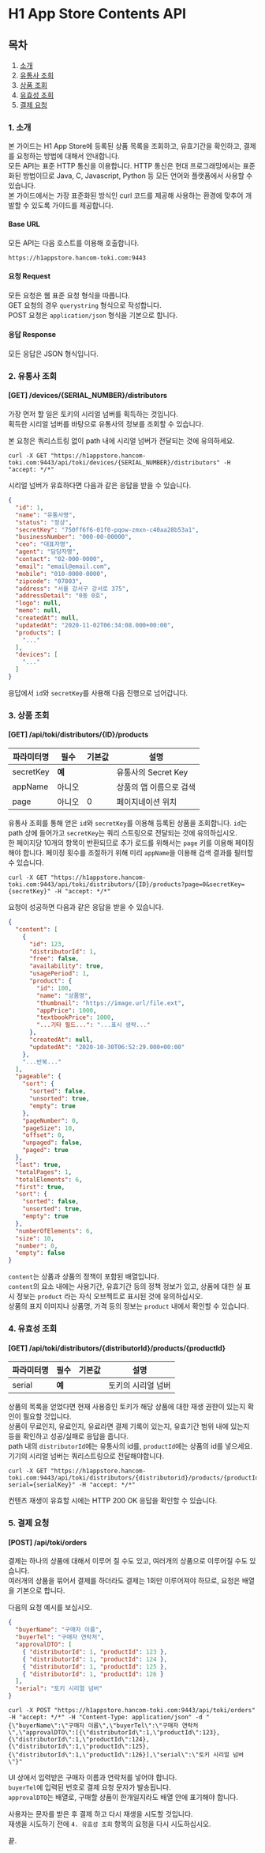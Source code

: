 # H1 App Store Contents API

## 목차

1. [소개](#1-소개)
2. [유통사 조회](#2-유통사-조회)
3. [상품 조회](#3-상품-조회)
4. [유효성 조회](#4-유효성-조회)
5. [결제 요청](#5-결제-요청)

### 1. 소개

본 가이드는 H1 App Store에 등록된 상품 목록을 조회하고, 유효기간을 확인하고, 결제를 요청하는 방법에 대해서 안내합니다.  
모든 API는 표준 HTTP 통신을 이용합니다. HTTP 통신은 현대 프로그래밍에서는 표준화된 방법이므로 Java, C, Javascript, Python 등 모든 언어와 플랫폼에서 사용할 수 있습니다.  
본 가이드에서는 가장 표준화된 방식인 curl 코드를 제공해 사용하는 환경에 맞추어 개발할 수 있도록 가이드를 제공합니다.

#### Base URL

모든 API는 다음 호스트를 이용해 호출합니다.

```shell script
https://h1appstore.hancom-toki.com:9443
```

#### 요청 Request

모든 요청은 웹 표준 요청 형식을 따릅니다.  
GET 요청의 경우 `querystring` 형식으로 작성합니다.  
POST 요청은 `application/json` 형식을 기본으로 합니다.  

#### 응답 Response

모든 응답은 JSON 형식입니다. 

### 2. 유통사 조회
#### [GET] /devices/{SERIAL_NUMBER}/distributors

가장 먼저 할 일은 토키의 시리얼 넘버를 획득하는 것입니다.  
획득한 시리얼 넘버를 바탕으로 유통사의 정보를 조회할 수 있습니다.

본 요청은 쿼리스트링 없이 path 내에 시리얼 넘버가 전달되는 것에 유의하세요.

```shell script
curl -X GET "https://h1appstore.hancom-toki.com:9443/api/toki/devices/{SERIAL_NUMBER}/distributors" -H "accept: */*"
```  

시리얼 넘버가 유효하다면 다음과 같은 응답을 받을 수 있습니다.

```json
{
  "id": 1,
  "name": "유통사명",
  "status": "정상",
  "secretKey": "750ff6f6-01f0-pqow-zmxn-c40aa28b53a1",
  "businessNumber": "000-00-00000",
  "ceo": "대표자명",
  "agent": "담당자명",
  "contact": "02-000-0000",
  "email": "email@email.com",
  "mobile": "010-0000-0000",
  "zipcode": "07803",
  "address": "서울 강서구 강서로 375",
  "addressDetail": "0동 0호",
  "logo": null,
  "memo": null,
  "createdAt": null,
  "updatedAt": "2020-11-02T06:34:08.000+00:00",
  "products": [
    "..."
  ],
  "devices": [
    "..."
  ]
}
```

응답에서 `id`와 `secretKey`를 사용해 다음 진행으로 넘어갑니다.

### 3. 상품 조회
#### [GET] /api/toki/distributors/{ID}/products

|파라미터명    |필수    |기본값|설명                  |
|------------|-------|-----|---------------------|
|secretKey   |**예** |     |유통사의 Secret Key    |
|appName     |아니오  |     |상품의 앱 이름으로 검색  |
|page        |아니오  |0    |페이지네이션 위치       |

유통사 조회를 통해 얻은 `id`와 `secretKey`를 이용해 등록된 상품을 조회합니다. `id`는 path 상에 들어가고 `secretKey`는 쿼리 스트링으로 전달되는 것에 유의하십시오.  
한 페이지당 10개의 항목이 반환되므로 추가 로드를 위해서는 `page` 키를 이용해 페이징 해야 합니다. 페이징 횟수를 조절하기 위해 미리 `appName`을 이용해 검색 결과를 필터할 수 있습니다.

```shell script
curl -X GET "https://h1appstore.hancom-toki.com:9443/api/toki/distributors/{ID}/products?page=0&secretKey={secretKey}" -H "accept: */*"
```

요청이 성공하면 다음과 같은 응답을 받을 수 있습니다.

```json
{
  "content": [
    {
      "id": 123,
      "distributorId": 1,
      "free": false,
      "availability": true,
      "usagePeriod": 1,
      "product": {
        "id": 100,
        "name": "상품명",
        "thumbnail": "https://image.url/file.ext",
        "appPrice": 1000,
        "textbookPrice": 1000,
        "...기타 필드...": "...표시 생략..."
      },
      "createdAt": null,
      "updatedAt": "2020-10-30T06:52:29.000+00:00"
    },
    "...반복..."
  ],
  "pageable": {
    "sort": {
      "sorted": false,
      "unsorted": true,
      "empty": true
    },
    "pageNumber": 0,
    "pageSize": 10,
    "offset": 0,
    "unpaged": false,
    "paged": true
  },
  "last": true,
  "totalPages": 1,
  "totalElements": 6,
  "first": true,
  "sort": {
    "sorted": false,
    "unsorted": true,
    "empty": true
  },
  "numberOfElements": 6,
  "size": 10,
  "number": 0,
  "empty": false
}
```

`content`는 상품과 상품의 정책이 포함된 배열입니다.  
`content`의 요소 내에는 사용기간, 유효기간 등의 정책 정보가 있고, 상품에 대한 실 표시 정보는 `product` 라는 자식 오브젝트로 표시된 것에 유의하십시오.  
상품의 표지 이미지나 상품명, 가격 등의 정보는 `product` 내에서 확인할 수 있습니다.

### 4. 유효성 조회
#### [GET] /api/toki/distributors/{distributorId}/products/{productId}

|파라미터명    |필수    |기본값|설명                  |
|------------|-------|-----|---------------------|
|serial   |**예** |     |토키의 시리얼 넘버    |

상품의 목록을 얻었다면 현재 사용중인 토키가 해당 상품에 대한 재생 권한이 있는지 확인이 필요할 것입니다.  
상품이 무료인지, 유료인지, 유료라면 결제 기록이 있는지, 유효기간 범위 내에 있는지 등을 확인하고 성공/실패로 응답을 줍니다.  
path 내의 `distributorId`에는 유통사의 id를, `productId`에는 상품의 id를 넣으세요.  
기기의 시리얼 넘버는 쿼리스트링으로 전달해야합니다.

```shell script
curl -X GET "https://h1appstore.hancom-toki.com:9443/api/toki/distributors/{distributorid}/products/{productId}?serial={serialKey}" -H "accept: */*"
```

컨텐츠 재생이 유효할 시에는 HTTP 200 OK 응답을 확인할 수 있습니다.

### 5. 결제 요청
#### [POST] /api/toki/orders

결제는 하나의 상품에 대해서 이루어 질 수도 있고, 여러개의 상품으로 이루어질 수도 있습니다.  
여러개의 상품을 묶어서 결제를 하더라도 결제는 1회만 이루어져야 하므로, 요청은 배열을 기본으로 합니다.

다음의 요청 예시를 보십시오.

```json
{
  "buyerName": "구매자 이름",
  "buyerTel": "구매자 연락처",
  "approvalDTO": [
    { "distributorId": 1, "productId": 123 },
    { "distributorId": 1, "productId": 124 },
    { "distributorId": 1, "productId": 125 },
    { "distributorId": 1, "productId": 126 }
  ],
  "serial": "토키 시리얼 넘버"
}
```

```shell script
curl -X POST "https://h1appstore.hancom-toki.com:9443/api/toki/orders" -H "accept: */*" -H "Content-Type: application/json" -d "{\"buyerName\":\"구매자 이름\",\"buyerTel\":\"구매자 연락처\",\"approvalDTO\":[{\"distributorId\":1,\"productId\":123},{\"distributorId\":1,\"productId\":124},{\"distributorId\":1,\"productId\":125},{\"distributorId\":1,\"productId\":126}],\"serial\":\"토키 시리얼 넘버\"}"
```

UI 상에서 입력받은 구매자 이름과 연락처를 넣어야 합니다.  
`buyerTel`에 입력된 번호로 결제 요청 문자가 발송됩니다.  
`approvalDTO`는 배열로, 구매할 상품이 한개일지라도 배열 안에 표기해야 합니다.  

사용자는 문자를 받은 후 결제 하고 다시 재생을 시도할 것입니다.  
재생을 시도하기 전에 `4. 유효성 조회` 항목의 요청을 다시 시도하십시오.

끝.
